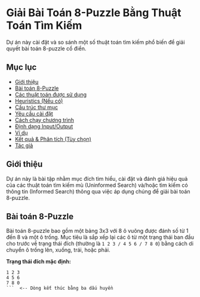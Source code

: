 # Giải Bài Toán 8-Puzzle Bằng Thuật Toán Tìm Kiếm

Dự án này cài đặt và so sánh một số thuật toán tìm kiếm phổ biến để giải quyết bài toán 8-puzzle cổ điển.

## Mục lục

* [Giới thiệu](#giới-thiệu)
* [Bài toán 8-Puzzle](#bài-toán-8-puzzle)
* [Các thuật toán được sử dụng](#các-thuật-toán-được-sử-dụng)
* [Heuristics (Nếu có)](#heuristics-nếu-có)
* [Cấu trúc thư mục](#cấu-trúc-thư-mục)
* [Yêu cầu cài đặt](#yêu-cầu-cài-đặt)
* [Cách chạy chương trình](#cách-chạy-chương-trình)
* [Định dạng Input/Output](#định-dạng-inputoutput)
* [Ví dụ](#ví-dụ)
* [Kết quả & Phân tích (Tùy chọn)](#kết-quả--phân-tích-tùy-chọn)
* [Tác giả](#tác-giả)

## Giới thiệu

Dự án này là bài tập nhằm mục đích tìm hiểu, cài đặt và đánh giá hiệu quả của các thuật toán tìm kiếm mù (Uninformed Search) và/hoặc tìm kiếm có thông tin (Informed Search) thông qua việc áp dụng chúng để giải bài toán 8-puzzle.

## Bài toán 8-Puzzle

Bài toán 8-puzzle bao gồm một bảng 3x3 với 8 ô vuông được đánh số từ 1 đến 8 và một ô trống. Mục tiêu là sắp xếp lại các ô từ một trạng thái ban đầu cho trước về trạng thái đích (thường là `1 2 3 / 4 5 6 / 7 8 0`) bằng cách di chuyển ô trống lên, xuống, trái, hoặc phải.

**Trạng thái đích mặc định:**

```  <-- Dòng mở đầu bằng ba dấu huyền
1 2 3
4 5 6
7 8 0
```  <-- Dòng kết thúc bằng ba dấu huyền